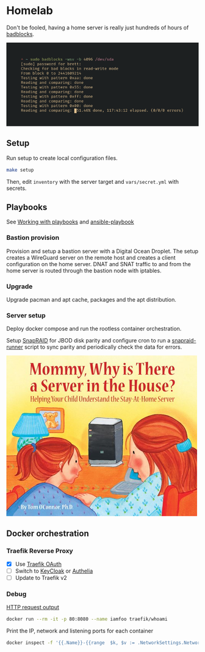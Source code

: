 # Homelab

Don't be fooled, having a home server is really just hundreds of hours of [badblocks](https://wiki.archlinux.org/index.php/Badblocks).

![sudo badblocks -wsv -b 4096 /dev/sda output](./screenshots/badblocks.png)

## Setup

Run setup to create local configuration files.

```sh
make setup
```

Then, edit `inventory` with the server target and `vars/secret.yml` with secrets.

## Playbooks

See [Working with playbooks](https://docs.ansible.com/ansible/latest/user_guide/playbooks.html) and [ansible-playbook](https://docs.ansible.com/ansible/latest/cli/ansible-playbook.html)

### Bastion provision

Provision and setup a bastion server with a Digital Ocean Droplet. The setup creates a WireGuard server on the remote host and creates a client configuration on the home server. DNAT and SNAT traffic to and from the home server is routed through the bastion node with iptables.

### Upgrade

Upgrade pacman and apt cache, packages and the apt distribution.

### Server setup

Deploy docker compose and run the rootless container orchestration.

Setup [SnapRAID](https://www.snapraid.it/) for JBOD disk parity and configure cron to run a [snapraid-runner](https://github.com/Chronial/snapraid-runner) script to sync parity and periodically check the data for errors.

![book cover: Mommy, Why is There a Server is the House?](./screenshots/stay_at_home_server.jpg)

## Docker orchestration

### Traefik Reverse Proxy

-   [x] Use [Traefik OAuth](https://github.com/thomseddon/traefik-forward-auth)
-   [ ] Switch to [KeyCloak](https://www.keycloak.org/index.html) or [Authelia](https://github.com/clems4ever/authelia)
-   [ ] Update to Traefik v2

### Debug

[HTTP request output](https://github.com/traefik/whoami)

```sh
docker run --rm -it -p 80:8080 --name iamfoo traefik/whoami
```

Print the IP, network and listening ports for each container

```sh
docker inspect -f '{{.Name}}-{{range  $k, $v := .NetworkSettings.Networks}}{{$k}}-{{.IPAddress}} {{end}}-{{range $k, $v := .NetworkSettings.Ports}}{{ if not $v }}{{$k}} {{end}}{{end}} -{{range $k, $v := .NetworkSettings.Ports}}{{ if $v }}{{$k}} => {{range . }}{{ .HostIp}}:{{.HostPort}}{{end}}{{end}} {{end}}' $(docker ps -aq) | column -t -s-
```
